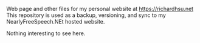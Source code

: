 Web page and other files for my personal website at https://richardhsu.net
This repository is used as a backup, versioning, and sync to my NearlyFreeSpeech.NEt hosted website.

Nothing interesting to see here.

